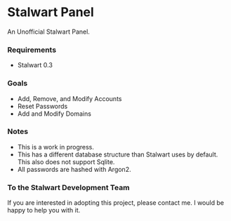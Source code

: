 # Stalwart Panel
An Unofficial Stalwart Panel. 
### Requirements
- Stalwart 0.3

### Goals
- Add, Remove, and Modify Accounts
- Reset Passwords
- Add and Modify Domains


### Notes

- This is a work in progress.
- This has a different database structure than Stalwart uses by default. This also does not support Sqlite. 
- All passwords are hashed with Argon2.
### To the Stalwart Development Team

If you are interested in adopting this project, please contact me. I would be happy to help you with it.

